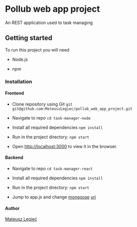 # Pollub web app project
An REST application used to task managing

## Getting started
   
   To run this project you will need 
   
   - Node.js
   
   - npm
   
### Installation
   
#### Frontend
   
   - Clone repository using Git `git git@github.com:MateuszLegiec/pollub_web_app_project.git`
   
   - Navigate to repo `cd task-manager-node`
   
   - Install all required dependencies `npm install`
 
   - Run in the project directory: `npm start`

   - Open [http://localhost:3000](http://localhost:3000) to view it in the browser.
   
#### Backend
  
   - Navigate to repo `cd task-manager-react`
   
   - Install all required dependencies `npm install`
 
   - Run in the project directory: `npm start`
   
   - Jump to app.js and change [mongoose](https://mongoosejs.com/) [uri](https://cloud.mongodb.com)
  
#### Author

   [Mateusz Legieć](https://github.com/MateuszLegiec)
